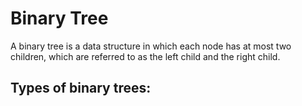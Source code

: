 # Binary Tree

A binary tree is a data structure in which each node has at most two children, which are referred to as the left child and the right child.


## Types of binary trees: